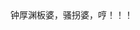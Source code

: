 
<html>
	<head>
		<meta charset="UTF-8">
		<title></title>
<!-- 		<style type="text/css">
			*{margin: 0;padding: 0;font-family: "微软雅黑";list-style: none;}
			.out{width:600px;height: 300px;margin: 150px auto;border: 1px solid lightgray;}
			.out ul li{width: 70px;height:300px;float: left;position: relative;}
		</style> -->
	</head>
	<body>
<!-- 		<div class="out">
			<ul>
				<li style="background-color:coral;"></li>
				<li style="background-color:rosybrown;" ></li>
				<li style="background-color:lightcoral;"></li>
				<li style="background-color: lightgreen;width: 390px;height:300px;"></li>
			</ul>
		</div> -->
		<a>钟厚渊板婆，骚拐婆，哼！！！</a>
	</body>
</html>
